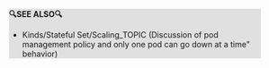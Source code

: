 <div style="margin:2em; background-color: #e0e0e0;">

<strong>🔍SEE ALSO🔍</strong>

 * Kinds/Stateful Set/Scaling_TOPIC (Discussion of pod management policy and only one pod can go down at a time" behavior)

</div>

